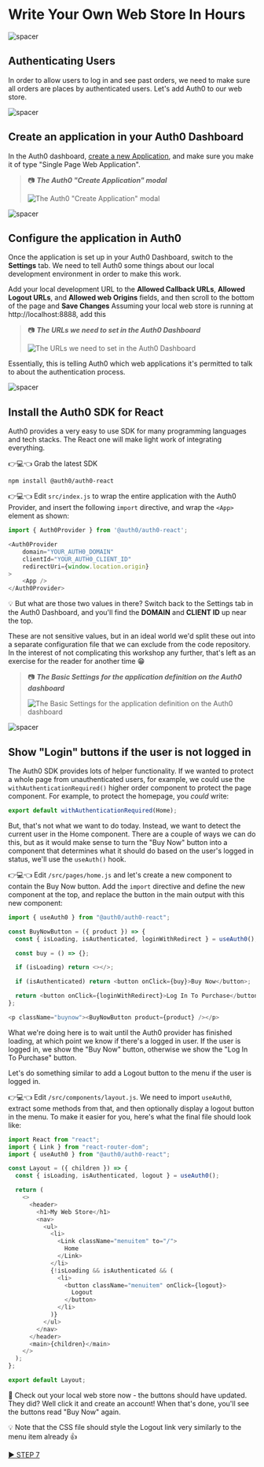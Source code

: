 # Write Your Own Web Store In Hours

![spacer](workshop-assets/readme-images/spacer.png)

## Authenticating Users

In order to allow users to log in and see past orders, we need to make sure all orders are places by authenticated users. Let's add Auth0 to our web store.

![spacer](workshop-assets/readme-images/spacer.png)

## Create an application in your Auth0 Dashboard

In the Auth0 dashboard, [create a new Application](https://manage.auth0.com/#/applications), and make sure you make it of type "Single Page Web Application".

> 📷 **_The Auth0 "Create Application" modal_**
>
> ![The Auth0 "Create Application" modal](workshop-assets/readme-images/auth0-create-application.jpg)

![spacer](workshop-assets/readme-images/spacer.png)

## Configure the application in Auth0

Once the application is set up in your Auth0 Dashboard, switch to the **Settings** tab. We need to tell Auth0 some things about our local development environment in order to make this work.

Add your local development URL to the **Allowed Callback URLs**, **Allowed Logout URLs**, and **Allowed web Origins** fields, and then scroll to the bottom of the page and **Save Changes** Assuming your local web store is running at http://localhost:8888, add this

> 📷 **_The URLs we need to set in the Auth0 Dashboard_**
>
> ![The URLs we need to set in the Auth0 Dashboard](workshop-assets/readme-images/auth0-settings-uris.jpg)

Essentially, this is telling Auth0 which web applications it's permitted to talk to about the authentication process.

![spacer](workshop-assets/readme-images/spacer.png)

## Install the Auth0 SDK for React

Auth0 provides a very easy to use SDK for many programming languages and tech stacks. The React one will make light work of integrating everything.

👉💻👈 Grab the latest SDK

```
npm install @auth0/auth0-react
```

👉💻👈 Edit `src/index.js` to wrap the entire application with the Auth0 Provider, and insert the following `import` directive, and wrap the `<App>` element as shown:

```javascript
import { Auth0Provider } from '@auth0/auth0-react';
```

```javascript
<Auth0Provider
    domain="YOUR_AUTH0_DOMAIN"
    clientId="YOUR_AUTH0_CLIENT_ID"
    redirectUri={window.location.origin}
>
    <App />
</Auth0Provider>
```

💡 But what are those two values in there? Switch back to the Settings tab in the Auth0 Dashboard, and you'll find the **DOMAIN** and **CLIENT ID** up near the top.

These are not sensitive values, but in an ideal world we'd split these out into a separate configuration file that we can exclude from the code repository. In the interest of not complicating this workshop any further, that's left as an exercise for the reader for another time 😁

> 📷 **_The Basic Settings for the application definition on the Auth0 dashboard_**
>
> ![The Basic Settings for the application definition on the Auth0 dashboard](workshop-assets/readme-images/auth0-applications-basic-info.jpg)

![spacer](workshop-assets/readme-images/spacer.png)

## Show "Login" buttons if the user is not logged in

The Auth0 SDK provides lots of helper functionality. If we wanted to protect a whole page from unauthenticated users, for example, we could use the `withAuthenticationRequired()` higher order component to protect the page component. For example, to protect the homepage, you _could_ write:

```javascript
export default withAuthenticationRequired(Home);
```

But, that's not what we want to do today. Instead, we want to detect the current user in the Home component. There are a couple of ways we can do this, but as it would make sense to turn the "Buy Now" button into a component that determines what it should do based on the user's logged in status, we'll use the `useAuth()` hook.

👉💻👈 Edit `/src/pages/home.js` and let's create a new component to contain the Buy Now button. Add the `import` directive and define the new component at the top, and replace the button in the main output with this new component:

```javascript
import { useAuth0 } from "@auth0/auth0-react";

const BuyNowButton = ({ product }) => {
  const { isLoading, isAuthenticated, loginWithRedirect } = useAuth0();

  const buy = () => {};

  if (isLoading) return <></>;

  if (isAuthenticated) return <button onClick={buy}>Buy Now</button>;

  return <button onClick={loginWithRedirect}>Log In To Purchase</button>;
};
```

```javascript
<p className="buynow"><BuyNowButton product={product} /></p>
```

What we're doing here is to wait until the Auth0 provider has finished loading, at which point we know if there's a logged in user. If the user is logged in, we show the "Buy Now" button, otherwise we show the "Log In To Purchase" button.

Let's do something similar to add a Logout button to the menu if the user is logged in.

👉💻👈 Edit `/src/components/layout.js`. We need to import `useAuth0`, extract some methods from that, and then optionally display a logout button in the menu. To make it easier for you, here's what the final file should look like:

```javascript
import React from "react";
import { Link } from "react-router-dom";
import { useAuth0 } from "@auth0/auth0-react";

const Layout = ({ children }) => {
  const { isLoading, isAuthenticated, logout } = useAuth0();

  return (
    <>
      <header>
        <h1>My Web Store</h1>
        <nav>
          <ul>
            <li>
              <Link className="menuitem" to="/">
                Home
              </Link>
            </li>
            {!isLoading && isAuthenticated && (
              <li>
                <button className="menuitem" onClick={logout}>
                  Logout
                </button>
              </li>
            )}
          </ul>
        </nav>
      </header>
      <main>{children}</main>
    </>
  );
};

export default Layout;
```

🧪 Check out your local web store now - the buttons should have updated. They did? Well click it and create an account! When that's done, you'll see the buttons read "Buy Now" again.

💡 Note that the CSS file should style the Logout link very similarly to the menu item already 👍

[▶️ STEP 7](./STEP-7-CONNECTING-AUTH0-TO-STRIPE.md)
